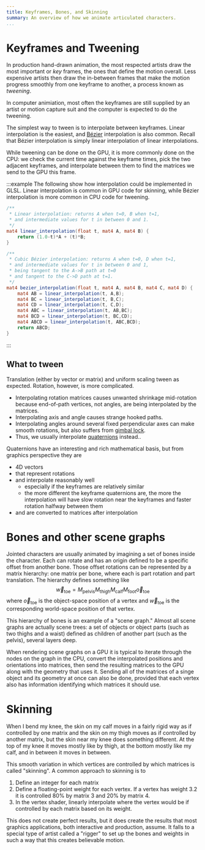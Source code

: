 ```yaml
---
title: Keyframes, Bones, and Skinning
summary: An overview of how we animate articulated characters.
...
```


# Keyframes and Tweening

In production hand-drawn animation, the most respected artists draw the most important or *key* frames, the ones that define the motion overall. Less expensive artists then draw the in-between frames that make the motion progress smoothly from one keyframe to another, a process known as *tweening*.

In computer animiation, most often the keyframes are still supplied by an artist or motion capture suit and the computer is expected to do the tweening.

The simplest way to tween is to interpolate between keyframes.
Linear interpolation is the easiest, and [Bézier](bezier.html) interpolation is also common.
Recall that Bézier interpolation is simply linear interpolation of linear interpolations.

While tweening can be done on the GPU, it is more commonly done on the CPU:
we check the current time against the keyframe times,
pick the two adjacent keyframes,
and interpolate between them to find the matrices we send to the GPU this frame.

:::example
The following show how interpolation could be implemented in GLSL.
Linear interpolation is common in GPU code for skinning,
while Bézier interpolation is more common in CPU code for tweening.

```glsl
/**
 * Linear interpolation: returns A when t=0, B when t=1,
 * and intermediate values for t in between 0 and 1.
 */
mat4 linear_interpolation(float t, mat4 A, mat4 B) {
    return (1.0-t)*A + (t)*B;
}

/**
 * Cubic Bézier interpolation: returns A when t=0, D when t=1,
 * and intermediate values for t in between 0 and 1,
 * being tangent to the A->B path at t=0
 * and tangent to the C->D path at t=1.
 */
mat4 bezier_interpolation(float t, mat4 A, mat4 B, mat4 C, mat4 D) {
    mat4 AB = linear_interpolation(t, A,B);
    mat4 BC = linear_interpolation(t, B,C);
    mat4 CD = linear_interpolation(t, C,D);
    mat4 ABC = linear_interpolation(t, AB,BC);
    mat4 BCD = linear_interpolation(t, BC,CD);
    mat4 ABCD = linear_interpolation(t, ABC,BCD);
    return ABCD;
}
```
:::

## What to tween

Translation (either by vector or matrix) and uniform scaling tween as expected.
Rotation, however, is more complicated.

- Interpolating rotation matrices causes unwanted shrinkage mid-rotation
    because end-of-path vertices, not angles, are being interpolated by the matrices.
- Interpolating axis and angle causes strange hooked paths.
- Interpolating angles around several fixed perpendicular axes can make smooth rotations, but also suffers from [gimbal lock](https://en.wikipedia.org/wiki/Gimbal_lock).
- Thus, we usually interpolate [quaternions](quaternions.html) instead..

Quaternions have an interesting and rich mathematical basis, but from graphics perspective they are

- 4D vectors
- that represent rotations
- and interpolate reasonably well
    - especially if the keyframes are relatively similar
    - the more different the keyframe quaternions are, the more the interpolation will have slow rotation near the keyframes and faster rotation halfway between them
- and are converted to matrices after interpolation


# Bones and other scene graphs

Jointed characters are usually animated by imagining a set of bones inside the character.
Each can rotate and has an origin defined to be a specific offset from another bone.
Those offset rotations can be represented by a matrix hierarchy:
one matrix per bone, where each is part rotation and part translation.
The hierarchy defines something like
$$\vec w_{\text{toe}} = M_{\text{pelvis}} M_{\text{thigh}} M_{\text{calf}} M_{\text{foot}}\vec o_{\text{toe}}$$
where $\vec o_{\text{toe}}$ is the object-space position of a vertex and $\vec w_{\text{toe}}$ is the corresponding world-space position of that vertex.

This hierarchy of bones is an example of a "scene graph."
Almost all scene graphs are actually scene trees:
a set of objects or object parts (such as two thighs and a waist) defined as children of another part (such as the pelvis),
several layers deep.

When rendering scene graphs on a GPU
it is typical to iterate through the nodes on the graph in the CPU,
convert the interpolated positions and orientations into matrices,
then send the resulting matrices to the GPU along with the geometry that uses it.
Sending all of the matrices of a singe object and its geometry at once can also be done, provided that each vertex also has information identifying which matrices it should use.

# Skinning

When I bend my knee,
the skin on my calf moves in a fairly rigid way as if controlled by one matrix
and the skin on my thigh moves as if controlled by another matrix,
but the skin near my knee does something different.
At the top of my knee it moves mostly like by thigh, at the bottom mostly like my calf, and in between it moves in between.

This smooth variation in which vertices are controlled by which matrices is called "skinning".
A common approach to skinning is to

1. Define an integer for each matrix
2. Define a floating-point weight for each vertex.
    If a vertex has weight 3.2 it is controlled 80% by matrix 3 and 20% by matrix 4.
3. In the vertex shader, linearly interpolate where the vertex would be if controlled by each matrix based on its weight.

This does not create perfect results, but it does create the results that most graphics applications, both interactive and production, assume.
It falls to a special type of artist called a "rigger" to set up the bones and weights in such a way that this creates believable motion.

